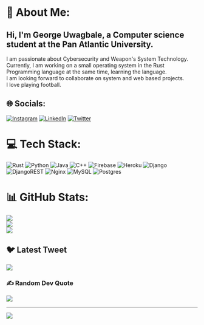 # 💫 About Me:
## Hi, I'm George Uwagbale, a Computer science student at the Pan Atlantic University. 
I am passionate about Cybersecurity and Weapon's System Technology.<br>Currently, I am working on a small operating system in the Rust Programming language at the same time, learning the language.<br>I am looking forward to collaborate on system and web based projects.<br>I love playing football.


## 🌐 Socials:
[![Instagram](https://img.shields.io/badge/Instagram-%23E4405F.svg?logo=Instagram&logoColor=white)](https://instagram.com/george_uwagbale) [![LinkedIn](https://img.shields.io/badge/LinkedIn-%230077B5.svg?logo=linkedin&logoColor=white)](https://linkedin.com/in/george-uwagbale) [![Twitter](https://img.shields.io/badge/Twitter-%231DA1F2.svg?logo=Twitter&logoColor=white)](https://twitter.com/george_uwagbale) 

# 💻 Tech Stack:
![Rust](https://img.shields.io/badge/rust-%23000000.svg?style=for-the-badge&logo=rust&logoColor=white) ![Python](https://img.shields.io/badge/python-3670A0?style=for-the-badge&logo=python&logoColor=ffdd54) ![Java](https://img.shields.io/badge/java-%23ED8B00.svg?style=for-the-badge&logo=java&logoColor=white) ![C++](https://img.shields.io/badge/c++-%2300599C.svg?style=for-the-badge&logo=c%2B%2B&logoColor=white) ![Firebase](https://img.shields.io/badge/firebase-%23039BE5.svg?style=for-the-badge&logo=firebase) ![Heroku](https://img.shields.io/badge/heroku-%23430098.svg?style=for-the-badge&logo=heroku&logoColor=white) ![Django](https://img.shields.io/badge/django-%23092E20.svg?style=for-the-badge&logo=django&logoColor=white) ![DjangoREST](https://img.shields.io/badge/DJANGO-REST-ff1709?style=for-the-badge&logo=django&logoColor=white&color=ff1709&labelColor=gray) ![Nginx](https://img.shields.io/badge/nginx-%23009639.svg?style=for-the-badge&logo=nginx&logoColor=white) ![MySQL](https://img.shields.io/badge/mysql-%2300f.svg?style=for-the-badge&logo=mysql&logoColor=white) ![Postgres](https://img.shields.io/badge/postgres-%23316192.svg?style=for-the-badge&logo=postgresql&logoColor=white)
# 📊 GitHub Stats:
![](https://github-readme-stats.vercel.app/api?username=georgeuwagbale&theme=radical&hide_border=false&include_all_commits=false&count_private=false)<br/>
![](https://github-readme-streak-stats.herokuapp.com/?user=georgeuwagbale&theme=radical&hide_border=false)<br/>
![](https://github-readme-stats.vercel.app/api/top-langs/?username=georgeuwagbale&theme=radical&hide_border=false&include_all_commits=false&count_private=false&layout=compact)

## 🐦 Latest Tweet
[![](https://gtce.itsvg.in/api?username=george_uwagbale)](https://github.com/VishwaGauravIn/github-twitter-card-embed)

### ✍️ Random Dev Quote
![](https://quotes-github-readme.vercel.app/api?type=horizontal&theme=radical)

---
[![](https://visitcount.itsvg.in/api?id=georgeuwagbale&icon=0&color=0)](https://visitcount.itsvg.in)

<!-- Proudly created with GPRM ( https://gprm.itsvg.in ) -->
